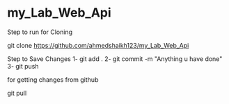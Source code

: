 # my_Lab_Web_Api

Step to run for Cloning

 git clone https://github.com/ahmedshaikh123/my_Lab_Web_Api


Step to Save Changes 1- git add . 2- git commit -m "Anything u have done" 3- git push

for getting changes from github

git pull
